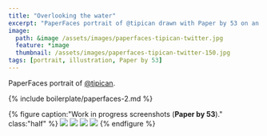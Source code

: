 ```yaml
---
title: "Overlooking the water"
excerpt: "PaperFaces portrait of @tipican drawn with Paper by 53 on an iPad."
image: 
  path: &image /assets/images/paperfaces-tipican-twitter.jpg 
  feature: *image
  thumbnail: /assets/images/paperfaces-tipican-twitter-150.jpg
tags: [portrait, illustration, Paper by 53]
---
```


PaperFaces portrait of [@tipican](https://twitter.com/tipican).

{% include boilerplate/paperfaces-2.md %}

{% figure caption:"Work in progress screenshots (**Paper by 53**)." class:"half" %}
[![](/assets/images/paperfaces-tipican-process-1-600.jpg)](/assets/images/paperfaces-tipican-process-1-lg.jpg)
[![](/assets/images/paperfaces-tipican-process-2-600.jpg)](/assets/images/paperfaces-tipican-process-2-lg.jpg)
[![](/assets/images/paperfaces-tipican-process-3-600.jpg)](/assets/images/paperfaces-tipican-process-3-lg.jpg)
[![](/assets/images/paperfaces-tipican-process-4-600.jpg)](/assets/images/paperfaces-tipican-process-4-lg.jpg)
{% endfigure %}
